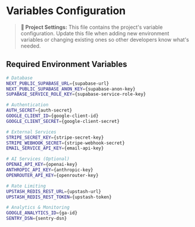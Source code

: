 # Variables Configuration

> **📝 Project Settings:** This file contains the project's variable configuration. Update this file when adding new environment variables or changing existing ones so other developers know what's needed.

## Required Environment Variables

```bash
# Database
NEXT_PUBLIC_SUPABASE_URL={supabase-url}
NEXT_PUBLIC_SUPABASE_ANON_KEY={supabase-anon-key}
SUPABASE_SERVICE_ROLE_KEY={supabase-service-role-key}

# Authentication
AUTH_SECRET={auth-secret}
GOOGLE_CLIENT_ID={google-client-id}
GOOGLE_CLIENT_SECRET={google-client-secret}

# External Services
STRIPE_SECRET_KEY={stripe-secret-key}
STRIPE_WEBHOOK_SECRET={stripe-webhook-secret}
EMAIL_SERVICE_API_KEY={email-api-key}

# AI Services (Optional)
OPENAI_API_KEY={openai-key}
ANTHROPIC_API_KEY={anthropic-key}
OPENROUTER_API_KEY={openrouter-key}

# Rate Limiting
UPSTASH_REDIS_REST_URL={upstash-url}
UPSTASH_REDIS_REST_TOKEN={upstash-token}

# Analytics & Monitoring
GOOGLE_ANALYTICS_ID={ga-id}
SENTRY_DSN={sentry-dsn}
```
